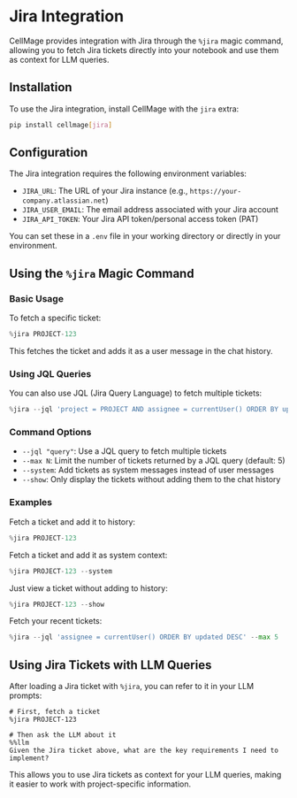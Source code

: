 # Jira Integration

CellMage provides integration with Jira through the `%jira` magic command, allowing you to fetch Jira tickets directly into your notebook and use them as context for LLM queries.

## Installation

To use the Jira integration, install CellMage with the `jira` extra:

```bash
pip install cellmage[jira]
```

## Configuration

The Jira integration requires the following environment variables:

- `JIRA_URL`: The URL of your Jira instance (e.g., `https://your-company.atlassian.net`)
- `JIRA_USER_EMAIL`: The email address associated with your Jira account
- `JIRA_API_TOKEN`: Your Jira API token/personal access token (PAT)

You can set these in a `.env` file in your working directory or directly in your environment.

## Using the `%jira` Magic Command

### Basic Usage

To fetch a specific ticket:

```python
%jira PROJECT-123
```

This fetches the ticket and adds it as a user message in the chat history.

### Using JQL Queries

You can also use JQL (Jira Query Language) to fetch multiple tickets:

```python
%jira --jql 'project = PROJECT AND assignee = currentUser() ORDER BY updated DESC' --max 3
```

### Command Options

- `--jql "query"`: Use a JQL query to fetch multiple tickets
- `--max N`: Limit the number of tickets returned by a JQL query (default: 5)
- `--system`: Add tickets as system messages instead of user messages
- `--show`: Only display the tickets without adding them to the chat history

### Examples

Fetch a ticket and add it to history:
```python
%jira PROJECT-123
```

Fetch a ticket and add it as system context:
```python
%jira PROJECT-123 --system
```

Just view a ticket without adding to history:
```python
%jira PROJECT-123 --show
```

Fetch your recent tickets:
```python
%jira --jql 'assignee = currentUser() ORDER BY updated DESC' --max 5
```

## Using Jira Tickets with LLM Queries

After loading a Jira ticket with `%jira`, you can refer to it in your LLM prompts:

```ipython
# First, fetch a ticket
%jira PROJECT-123

# Then ask the LLM about it
%%llm
Given the Jira ticket above, what are the key requirements I need to implement?
```

This allows you to use Jira tickets as context for your LLM queries, making it easier to work with project-specific information.
